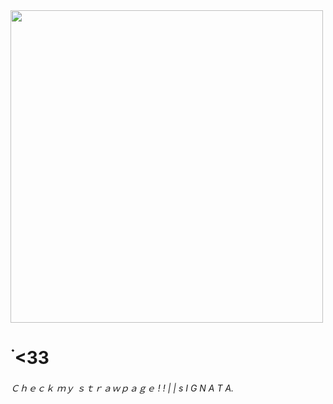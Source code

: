 <img height= "500" src= "https://i.pinimg.com/736x/0d/40/76/0d40769db137ab7f4f30135956cf8014.jpg" />

<h1>  ࣪  <33 </h1>

<h6> Ｃｈｅｃｋ ｍｙ ｓｔｒａｗｐａｇｅ ! !  | | s I G N  A T A.  </h6>
